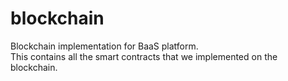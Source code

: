 # blockchain
Blockchain implementation for BaaS platform. <br>
This contains all the smart contracts that we implemented on the blockchain.
